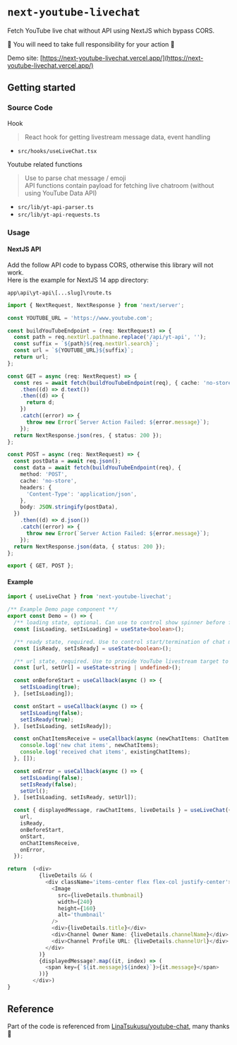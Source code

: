 # `next-youtube-livechat`

Fetch YouTube live chat without API using NextJS which bypass CORS.

🚨 You will need to take full responsibility for your action 🚨

Demo site: [https://next-youtube-livechat.vercel.app/](https://next-youtube-livechat.vercel.app/)

## Getting started

### Source Code

Hook

> React hook for getting livestream message data, event handling

- `src/hooks/useLiveChat.tsx`

Youtube related functions

> Use to parse chat message / emoji  
> API functions contain payload for fetching live chatroom (without using YouTube Data API)

- `src/lib/yt-api-parser.ts`
- `src/lib/yt-api-requests.ts`

### Usage

#### NextJS API

Add the follow API code to bypass CORS, otherwise this library will not work.  
Here is the example for NextJS 14 app directory:

`app\api\yt-api\[...slug]\route.ts`

```ts
import { NextRequest, NextResponse } from 'next/server';

const YOUTUBE_URL = 'https://www.youtube.com';

const buildYouTubeEndpoint = (req: NextRequest) => {
  const path = req.nextUrl.pathname.replace('/api/yt-api', '');
  const suffix = `${path}${req.nextUrl.search}`;
  const url = `${YOUTUBE_URL}${suffix}`;
  return url;
};

const GET = async (req: NextRequest) => {
  const res = await fetch(buildYouTubeEndpoint(req), { cache: 'no-store' })
    .then((d) => d.text())
    .then((d) => {
      return d;
    })
    .catch((error) => {
      throw new Error(`Server Action Failed: ${error.message}`);
    });
  return NextResponse.json(res, { status: 200 });
};

const POST = async (req: NextRequest) => {
  const postData = await req.json();
  const data = await fetch(buildYouTubeEndpoint(req), {
    method: 'POST',
    cache: 'no-store',
    headers: {
      'Content-Type': 'application/json',
    },
    body: JSON.stringify(postData),
  })
    .then((d) => d.json())
    .catch((error) => {
      throw new Error(`Server Action Failed: ${error.message}`);
    });
  return NextResponse.json(data, { status: 200 });
};

export { GET, POST };
```

#### Example

```ts
import { useLiveChat } from 'next-youtube-livechat';

/** Example Demo page component **/
export const Demo = () => {
  /** loading state, optional. Can use to control show spinner before fetching start & hide spinner after fetching start **/
  const [isLoading, setIsLoading] = useState<boolean>();

  /** ready state, required. Use to control start/termination of chat message polling **/
  const [isReady, setIsReady] = useState<boolean>();

  /** url state, required. Use to provide YouTube livestream target to fetch chat message **/
  const [url, setUrl] = useState<string | undefined>();

  const onBeforeStart = useCallback(async () => {
    setIsLoading(true);
  }, [setIsLoading]);

  const onStart = useCallback(async () => {
    setIsLoading(false);
    setIsReady(true);
  }, [setIsLoading, setIsReady]);

  const onChatItemsReceive = useCallback(async (newChatItems: ChatItem[], existingChatItems: ChatItem[]) => {
    console.log('new chat items', newChatItems);
    console.log('received chat items', existingChatItems);
  }, []);

  const onError = useCallback(async () => {
    setIsLoading(false);
    setIsReady(false);
    setUrl();
  }, [setIsLoading, setIsReady, setUrl]);

  const { displayedMessage, rawChatItems, liveDetails } = useLiveChat({
    url,
    isReady,
    onBeforeStart,
    onStart,
    onChatItemsReceive,
    onError,
  });

return  (<div>
          {liveDetails && (
            <div className='items-center flex flex-col justify-center'>
              <Image
                src={liveDetails.thumbnail}
                width={240}
                height={160}
                alt='thumbnail'
              />
              <div>{liveDetails.title}</div>
              <div>Channel Owner Name: {liveDetails.channelName}</div>
              <div>Channel Profile URL: {liveDetails.channelUrl}</div>
            </div>
          )}
          {displayedMessage?.map((it, index) => (
            <span key={`${it.message}${index}`}>{it.message}</span>
          ))}
        </div>)
}
```

## Reference

Part of the code is referenced from [LinaTsukusu/youtube-chat](https://github.com/LinaTsukusu/youtube-chat), many thanks 🙌
